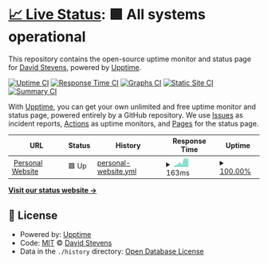 # [📈 Live Status](https://JTF4.github.io/upptime): <!--live status--> **🟩 All systems operational**

This repository contains the open-source uptime monitor and status page for [David Stevens](https://JTF4.github.io/upptime), powered by [Upptime](https://github.com/upptime/upptime).

[![Uptime CI](https://github.com/JTF4/upptime/workflows/Uptime%20CI/badge.svg)](https://github.com/JTF4/upptime/actions?query=workflow%3A%22Uptime+CI%22)
[![Response Time CI](https://github.com/JTF4/upptime/workflows/Response%20Time%20CI/badge.svg)](https://github.com/JTF4/upptime/actions?query=workflow%3A%22Response+Time+CI%22)
[![Graphs CI](https://github.com/JTF4/upptime/workflows/Graphs%20CI/badge.svg)](https://github.com/JTF4/upptime/actions?query=workflow%3A%22Graphs+CI%22)
[![Static Site CI](https://github.com/JTF4/upptime/workflows/Static%20Site%20CI/badge.svg)](https://github.com/JTF4/upptime/actions?query=workflow%3A%22Static+Site+CI%22)
[![Summary CI](https://github.com/JTF4/upptime/workflows/Summary%20CI/badge.svg)](https://github.com/JTF4/upptime/actions?query=workflow%3A%22Summary+CI%22)

With [Upptime](https://upptime.js.org), you can get your own unlimited and free uptime monitor and status page, powered entirely by a GitHub repository. We use [Issues](https://github.com/JTF4/upptime/issues) as incident reports, [Actions](https://github.com/JTF4/upptime/actions) as uptime monitors, and [Pages](https://JTF4.github.io/upptime) for the status page.

<!--start: status pages-->
<!-- This summary is generated by Upptime (https://github.com/upptime/upptime) -->
<!-- Do not edit this manually, your changes will be overwritten -->
<!-- prettier-ignore -->
| URL | Status | History | Response Time | Uptime |
| --- | ------ | ------- | ------------- | ------ |
| <img alt="" src="https://icons.duckduckgo.com/ip3/davidstevens.co.ico" height="13"> [Personal Website](https://davidstevens.co) | 🟩 Up | [personal-website.yml](https://github.com/JTF4/upptime/commits/HEAD/history/personal-website.yml) | <details><summary><img alt="Response time graph" src="./graphs/personal-website/response-time-week.png" height="20"> 163ms</summary><br><a href="https://JTF4.github.io/upptime/history/personal-website"><img alt="Response time 149" src="https://img.shields.io/endpoint?url=https%3A%2F%2Fraw.githubusercontent.com%2FJTF4%2Fupptime%2FHEAD%2Fapi%2Fpersonal-website%2Fresponse-time.json"></a><br><a href="https://JTF4.github.io/upptime/history/personal-website"><img alt="24-hour response time 280" src="https://img.shields.io/endpoint?url=https%3A%2F%2Fraw.githubusercontent.com%2FJTF4%2Fupptime%2FHEAD%2Fapi%2Fpersonal-website%2Fresponse-time-day.json"></a><br><a href="https://JTF4.github.io/upptime/history/personal-website"><img alt="7-day response time 163" src="https://img.shields.io/endpoint?url=https%3A%2F%2Fraw.githubusercontent.com%2FJTF4%2Fupptime%2FHEAD%2Fapi%2Fpersonal-website%2Fresponse-time-week.json"></a><br><a href="https://JTF4.github.io/upptime/history/personal-website"><img alt="30-day response time 147" src="https://img.shields.io/endpoint?url=https%3A%2F%2Fraw.githubusercontent.com%2FJTF4%2Fupptime%2FHEAD%2Fapi%2Fpersonal-website%2Fresponse-time-month.json"></a><br><a href="https://JTF4.github.io/upptime/history/personal-website"><img alt="1-year response time 149" src="https://img.shields.io/endpoint?url=https%3A%2F%2Fraw.githubusercontent.com%2FJTF4%2Fupptime%2FHEAD%2Fapi%2Fpersonal-website%2Fresponse-time-year.json"></a></details> | <details><summary><a href="https://JTF4.github.io/upptime/history/personal-website">100.00%</a></summary><a href="https://JTF4.github.io/upptime/history/personal-website"><img alt="All-time uptime 99.96%" src="https://img.shields.io/endpoint?url=https%3A%2F%2Fraw.githubusercontent.com%2FJTF4%2Fupptime%2FHEAD%2Fapi%2Fpersonal-website%2Fuptime.json"></a><br><a href="https://JTF4.github.io/upptime/history/personal-website"><img alt="24-hour uptime 100.00%" src="https://img.shields.io/endpoint?url=https%3A%2F%2Fraw.githubusercontent.com%2FJTF4%2Fupptime%2FHEAD%2Fapi%2Fpersonal-website%2Fuptime-day.json"></a><br><a href="https://JTF4.github.io/upptime/history/personal-website"><img alt="7-day uptime 100.00%" src="https://img.shields.io/endpoint?url=https%3A%2F%2Fraw.githubusercontent.com%2FJTF4%2Fupptime%2FHEAD%2Fapi%2Fpersonal-website%2Fuptime-week.json"></a><br><a href="https://JTF4.github.io/upptime/history/personal-website"><img alt="30-day uptime 100.00%" src="https://img.shields.io/endpoint?url=https%3A%2F%2Fraw.githubusercontent.com%2FJTF4%2Fupptime%2FHEAD%2Fapi%2Fpersonal-website%2Fuptime-month.json"></a><br><a href="https://JTF4.github.io/upptime/history/personal-website"><img alt="1-year uptime 99.96%" src="https://img.shields.io/endpoint?url=https%3A%2F%2Fraw.githubusercontent.com%2FJTF4%2Fupptime%2FHEAD%2Fapi%2Fpersonal-website%2Fuptime-year.json"></a></details>

<!--end: status pages-->

[**Visit our status website →**](https://JTF4.github.io/upptime)

## 📄 License

- Powered by: [Upptime](https://github.com/upptime/upptime)
- Code: [MIT](./LICENSE) © [David Stevens](https://JTF4.github.io/upptime)
- Data in the `./history` directory: [Open Database License](https://opendatacommons.org/licenses/odbl/1-0/)
